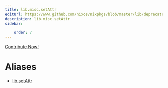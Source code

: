 ```yaml
---
title: lib.misc.setAttr
editUrl: https://www.github.com/nixos/nixpkgs/blob/master/lib/deprecated.nix#L197C13
description: lib.misc.setAttr
sidebar:

    order: 7
---
```


<a href="https://www.github.com/nixos/nixpkgs/blob/master/lib/deprecated.nix#L197C13">Contribute Now!</a>


# Aliases

- [lib.setAttr](/reference/libsetAttr)


